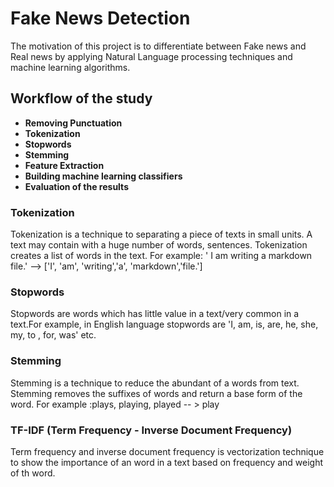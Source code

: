 # Fake News Detection

The motivation of this project is to differentiate between Fake news and Real news by applying Natural Language processing techniques and machine learning algorithms.

## Workflow of the study
- **Removing Punctuation** 
- **Tokenization**
- **Stopwords**
- **Stemming**
- **Feature Extraction**
- **Building machine learning classifiers**
- **Evaluation of the results**

### **Tokenization**

Tokenization is a technique to separating a piece of texts in small units. A text may contain with a huge number of words, sentences. Tokenization creates a list of words in the text. For example:  ' I am writing a markdown file.' --> ['I', 'am', 'writing','a', 'markdown','file.']

### **Stopwords**

Stopwords are words which has little value in a text/very common in a text.For example, in English language stopwords are 'I, am, is, are, he, she, my, to , for, was' etc.

### **Stemming**

Stemming is a technique to reduce the abundant of a words from text. Stemming removes the suffixes of words and return a base form of the word. 
For example :plays, playing, played -- > play

### **TF-IDF (Term Frequency - Inverse Document Frequency)**

Term frequency and inverse document frequency is vectorization technique to show the importance of an word in a text based on  frequency and weight of th word.

